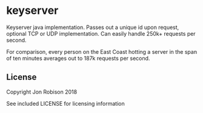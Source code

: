 # keyserver

Keyserver java implementation. Passes out a unique id upon request, optional
TCP or UDP implementation. Can easily handle 250k+ requests per second.

For comparison, every person on the East Coast hotting a server in the span of
ten minutes averages out to 187k requests per second.

## License

Copyright Jon Robison 2018

See included LICENSE for licensing information